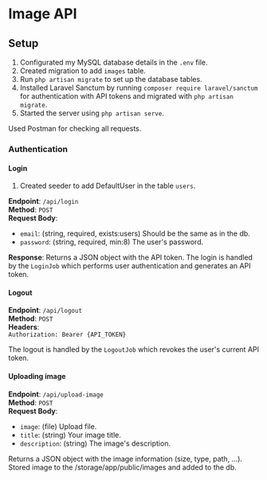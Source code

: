 # Image API

## Setup

1. Configurated my MySQL database details in the `.env` file.
2. Created migration to add `images` table.
3. Run `php artisan migrate` to set up the database tables.
4. Installed Laravel Sanctum by running `composer require laravel/sanctum` for authentication with API tokens and migrated with `php artisan migrate`.
5. Started the server using `php artisan serve`.

Used Postman for checking all requests.

### Authentication

#### Login

1. Created seeder to add DefaultUser in the table `users`.

**Endpoint**: `/api/login`  
**Method**: `POST`  
**Request Body**:

-   `email`: (string, required, exists:users) Should be the same as in the db.
-   `password`: (string, required, min:8) The user's password.

**Response**:
Returns a JSON object with the API token.
The login is handled by the `LoginJob` which performs user authentication and generates an API token.

#### Logout

**Endpoint**: `/api/logout`  
**Method**: `POST`  
**Headers**:  
`Authorization: Bearer {API_TOKEN}`

The logout is handled by the `LogoutJob` which revokes the user's current API token.

#### Uploading image

**Endpoint**: `/api/upload-image`  
**Method**: `POST`  
**Request Body**:

-   `image`: (file) Upload file.
-   `title`: (string) Your image title.
-   `description`: (string) The image's description.

Returns a JSON object with the image information (size, type, path, ...).
Stored image to the /storage/app/public/images and added to the db.
